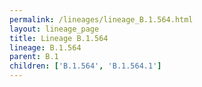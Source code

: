 ```yaml
---
permalink: /lineages/lineage_B.1.564.html
layout: lineage_page
title: Lineage B.1.564
lineage: B.1.564
parent: B.1
children: ['B.1.564', 'B.1.564.1']
---
```

